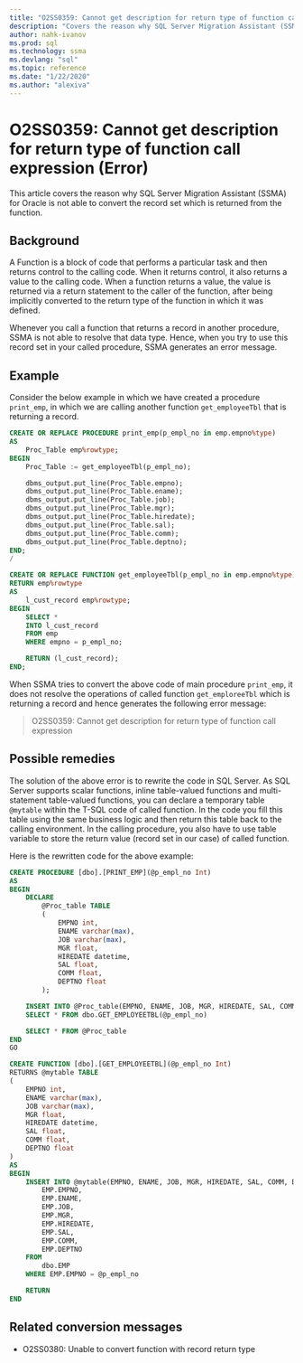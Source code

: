 ```yaml
---
title: "O2SS0359: Cannot get description for return type of function call expression (Error)"
description: "Covers the reason why SQL Server Migration Assistant (SSMA) for Oracle is not able to convert the record set which is returned from the function."
author: nahk-ivanov
ms.prod: sql
ms.technology: ssma
ms.devlang: "sql"
ms.topic: reference
ms.date: "1/22/2020"
ms.author: "alexiva"
---
```


# O2SS0359: Cannot get description for return type of function call expression (Error)

This article covers the reason why SQL Server Migration Assistant (SSMA) for Oracle is not able to convert the record set which is returned from the function.

## Background

A Function is a block of code that performs a particular task and then returns control to the calling code. When it returns control, it also returns a value to the calling code. When a function returns a value, the value is returned via a return statement to the caller of the function, after being implicitly converted to the return type of the function in which it was defined.

Whenever you call a function that returns a record in another procedure, SSMA is not able to resolve that data type. Hence, when you try to use this record set in your called procedure, SSMA generates an error message.

## Example

Consider the below example in which we have created a procedure `print_emp`, in which we are calling another function `get_employeeTbl` that is returning a record.

```sql
CREATE OR REPLACE PROCEDURE print_emp(p_empl_no in emp.empno%type)
AS
    Proc_Table emp%rowtype;
BEGIN
    Proc_Table := get_employeeTbl(p_empl_no);

    dbms_output.put_line(Proc_Table.empno);
    dbms_output.put_line(Proc_Table.ename);
    dbms_output.put_line(Proc_Table.job);
    dbms_output.put_line(Proc_Table.mgr);
    dbms_output.put_line(Proc_Table.hiredate);
    dbms_output.put_line(Proc_Table.sal);
    dbms_output.put_line(Proc_Table.comm);
    dbms_output.put_line(Proc_Table.deptno);
END;
/

CREATE OR REPLACE FUNCTION get_employeeTbl(p_empl_no in emp.empno%type)
RETURN emp%rowtype
AS
    l_cust_record emp%rowtype;
BEGIN
    SELECT *
    INTO l_cust_record
    FROM emp
    WHERE empno = p_empl_no;

    RETURN (l_cust_record);
END;
```

When SSMA tries to convert the above code of main procedure `print_emp`, it does not resolve the operations of called function `get_emploreeTbl` which is returning a record and hence generates the following error message:

> O2SS0359: Cannot get description for return type of function call expression

## Possible remedies

The solution of the above error is to rewrite the code in SQL Server. As SQL Server supports scalar functions, inline table-valued functions and multi-statement table-valued functions, you can declare a temporary table `@mytable` within the T-SQL code of called function. In the code you fill this table using the same business logic and then return this table back to the calling environment. In the calling procedure, you also have to use table variable to store the return value (record set in our case) of called function.

Here is the rewritten code for the above example:

```sql
CREATE PROCEDURE [dbo].[PRINT_EMP](@p_empl_no Int)
AS
BEGIN
    DECLARE
        @Proc_table TABLE
        (
            EMPNO int,
            ENAME varchar(max),
            JOB varchar(max),
            MGR float,
            HIREDATE datetime,
            SAL float,
            COMM float,
            DEPTNO float
        );

    INSERT INTO @Proc_table(EMPNO, ENAME, JOB, MGR, HIREDATE, SAL, COMM, DEPTNO)
    SELECT * FROM dbo.GET_EMPLOYEETBL(@p_empl_no)

    SELECT * FROM @Proc_table
END
GO

CREATE FUNCTION [dbo].[GET_EMPLOYEETBL](@p_empl_no Int)
RETURNS @mytable TABLE
(
    EMPNO int,
    ENAME varchar(max),
    JOB varchar(max),
    MGR float,
    HIREDATE datetime,
    SAL float,
    COMM float,
    DEPTNO float
)
AS
BEGIN
    INSERT INTO @mytable(EMPNO, ENAME, JOB, MGR, HIREDATE, SAL, COMM, DEPTNO) SELECT
        EMP.EMPNO,
        EMP.ENAME,
        EMP.JOB,
        EMP.MGR,
        EMP.HIREDATE,
        EMP.SAL,
        EMP.COMM,
        EMP.DEPTNO
    FROM
        dbo.EMP
    WHERE EMP.EMPNO = @p_empl_no

    RETURN
END
```

## Related conversion messages

* O2SS0380: Unable to convert function with record return type

